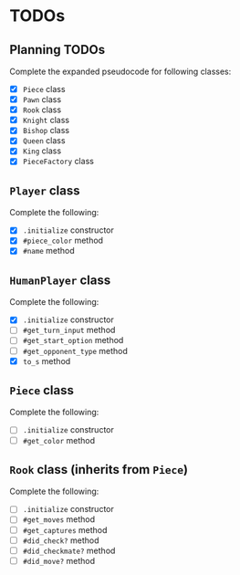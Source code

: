 # TODOs

## Planning TODOs

Complete the expanded pseudocode for following classes:

- [x] `Piece` class
- [x] `Pawn` class
- [x] `Rook` class
- [x] `Knight` class
- [x] `Bishop` class
- [x] `Queen` class
- [x] `King` class
- [x] `PieceFactory` class

## `Player` class

Complete the following:

- [x] `.initialize` constructor
- [x] `#piece_color` method
- [x] `#name` method

## `HumanPlayer` class

Complete the following:

- [x] `.initialize` constructor
- [ ] `#get_turn_input` method
- [ ] `#get_start_option` method
- [ ] `#get_opponent_type` method
- [x] `to_s` method

## `Piece` class

Complete the following:

- [ ] `.initialize` constructor
- [ ] `#get_color` method

## `Rook` class (inherits from `Piece`)

Complete the following:

- [ ] `.initialize` constructor
- [ ] `#get_moves` method
- [ ] `#get_captures` method
- [ ] `#did_check?` method
- [ ] `#did_checkmate?` method
- [ ] `#did_move?` method
